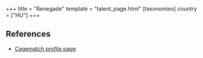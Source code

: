+++
title = "Renegade"
template = "talent_page.html"
[taxonomies]
country = ["HU"]
+++

## References

* [Cagematch profile page](https://www.cagematch.net/?id=2&nr=16217)
